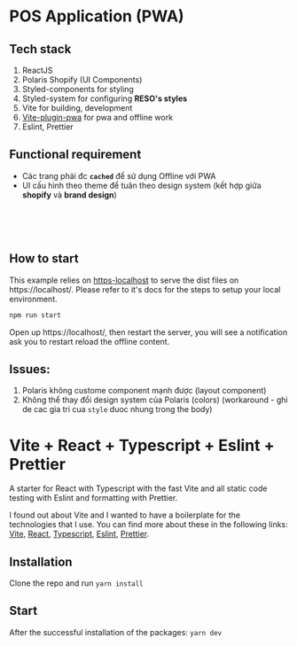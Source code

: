# POS Application (PWA)

## Tech stack

1. ReactJS
2. Polaris Shopify (UI Components)
3. Styled-components for styling
4. Styled-system for configuring **RESO's styles**
5. Vite for building, development
6. [Vite-plugin-pwa](https://vite-plugin-pwa.netlify.app/) for pwa and offline work
7. Eslint, Prettier

## Functional requirement

- Các trang phải đc **`cached`** để sử dụng Offline với PWA
- UI cấu hình theo theme để tuân theo design system (kết hợp giữa **shopify** và **brand design**)

<br />
<br />
<br />

## How to start

This example relies on [https-localhost](https://github.com/daquinoaldo/https-localhost) to serve the dist files on https://localhost/. Please refer to it's docs for the steps to setup your local environment.

```bash
npm run start
```

Open up https://localhost/, then restart the server, you will see a notification ask you to restart reload the offline content.

## Issues:

1. Polaris không custome component mạnh được (layout component)
2. Không thể thay đổi design system của Polaris (colors) (workaround - ghi de cac gia tri cua `style` duoc nhung trong the body)

# Vite + React + Typescript + Eslint + Prettier

A starter for React with Typescript with the fast Vite and all static code testing with Eslint and formatting with Prettier.

I found out about Vite and I wanted to have a boilerplate for the technologies that I use. You can find more about these in the following links: [Vite](https://github.com/vitejs/vite), [React](https://reactjs.org/), [Typescript](https://www.typescriptlang.org/), [Eslint](https://eslint.org/), [Prettier](https://prettier.io/).

## Installation

Clone the repo and run `yarn install`

## Start

After the successful installation of the packages: `yarn dev`
